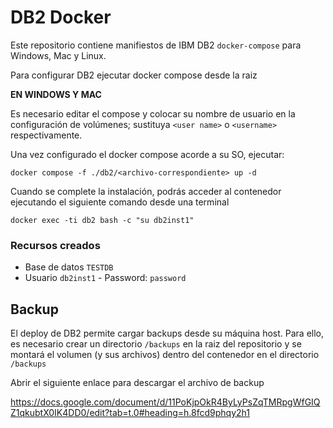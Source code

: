 # DB2 Docker
Este repositorio contiene manifiestos de IBM DB2 `docker-compose` para Windows, Mac y Linux.

Para configurar DB2 ejecutar docker compose desde la raiz

**EN WINDOWS Y MAC**

Es necesario editar el compose y colocar su nombre de usuario en la configuración de volúmenes; sustituya `<user name>` o `<username>` respectivamente.

Una vez configurado el docker compose acorde a su SO, ejecutar:
```
docker compose -f ./db2/<archivo-correspondiente> up -d
```

Cuando se complete la instalación, podrás acceder al contenedor ejecutando el siguiente comando desde una terminal
```
docker exec -ti db2 bash -c "su db2inst1"
```

### Recursos creados
* Base de datos `TESTDB`
* Usuario `db2inst1` - Password: `password`

## Backup
El deploy de DB2 permite cargar backups desde su máquina host. Para ello, es necesario crear un directorio `/backups` en la raiz del repositorio y se montará el volumen (y sus archivos) dentro del contenedor en el directorio `/backups`

Abrir el siguiente enlace para descargar el archivo de backup

https://docs.google.com/document/d/11PoKjpOkR4ByLyPsZqTMRpgWfGIQZ1qkubtX0IK4DD0/edit?tab=t.0#heading=h.8fcd9phqy2h1
